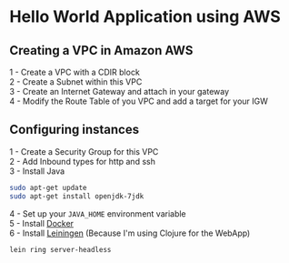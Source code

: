 # Hello World Application using AWS

## Creating a VPC in Amazon AWS

1 - Create a VPC with a CDIR block<br />
2 - Create a Subnet within this VPC<br />
3 - Create an Internet Gateway and attach in your gateway<br />
4 - Modify the Route Table of you VPC and add a target for your IGW<br />

## Configuring instances

1 - Create a Security Group for this VPC<br />
2 - Add Inbound types for http and ssh<br />
3 - Install Java
```bash
sudo apt-get update
sudo apt-get install openjdk-7jdk
```
4 - Set up your ```JAVA_HOME``` environment variable<br />
5 - Install [Docker](https://docs.docker.com/engine/installation/linux/ubuntulinux/)<br />
6 - Install [Leiningen](https://github.com/technomancy/leiningen) (Because I'm using Clojure for the WebApp)<br />


```bash
lein ring server-headless
```
